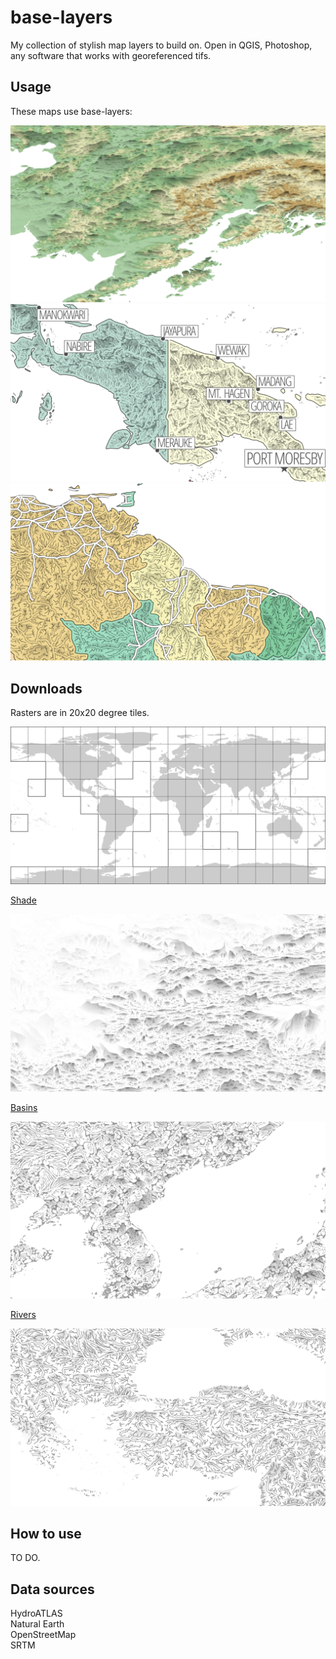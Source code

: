 # base-layers

My collection of stylish map layers to build on. Open in QGIS, Photoshop, any software that works with georeferenced tifs.

## Usage

These maps use base-layers:  

<img src="shade_example.png"/>
<img src="basins_example.png"/>
<img src="rivers_example.png"/>

## Downloads

Rasters are in 20x20 degree tiles.

<img src="grid_20_20.png"/>

[Shade](https://github.com/geographyclub/base-layers/tree/main/shade)

<img src="shade_xmin_60_xmax_80_ymin_30_ymax_50.png"/>

[Basins](https://github.com/geographyclub/base-layers/tree/main/basins)

<img src="basins_xmin_120_xmax_140_ymin_30_ymax_50.png"/>

[Rivers](https://github.com/geographyclub/base-layers/tree/main/rivers)

<img src="rivers_xmin_20_xmax_40_ymin_30_ymax_50.png"/>

## How to use

TO DO.

## Data sources

HydroATLAS  
Natural Earth  
OpenStreetMap  
SRTM  
